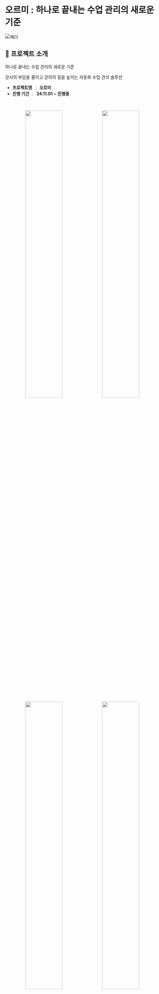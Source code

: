 # 오르미 : 하나로 끝내는 수업 관리의 새로운 기준

![헤더](https://github.com/user-attachments/assets/23f94a71-4056-452a-820f-f70542de8452)


## 📍 프로젝트 소개
  
  하나로 끝내는 수업 관리의 새로운 기준 
  
  강사의 부담을 줄이고 강의의 질을 높이는 자동화 수업 관리 솔루션

- **프로젝트명** &nbsp; :&nbsp;
  **오르미**
- **진행 기간** &nbsp;: &nbsp;
  **24.11.01 ~ 진행중**



<br/>

<p align="center">
  <img src="https://github.com/user-attachments/assets/d0737378-f6fb-4de2-aa8f-d4df360f1b76" width="49%">
  <img src="https://github.com/user-attachments/assets/2b740a93-a209-4fa2-8e16-2b53dbcc1aaf" width="49%">
</p>
<p align="center">
  <img src="https://github.com/user-attachments/assets/501ee543-0429-4b4d-8800-e6ba8a7adb96" width="49%">
  <img src="https://github.com/user-attachments/assets/91fc3c3e-62f7-477e-8f2c-1156803e078d" width="49%">
</p>
<p align="center">
  <img src="https://github.com/user-attachments/assets/483b5151-edd4-4bec-af38-1b3884925ed2" width="49%">
  <!--<img src="" width="45%">-->
</p>


## 기술 스택

**프레임워크 및 라이브러리**

<img src="https://img.shields.io/badge/Flutter-02569B?style=for-the-badge&logo=Flutter&logoColor=white"> <img src="https://img.shields.io/badge/SpringBoot-6DB33F?style=for-the-badge&logo=SpringBoot&logoColor=white"> <img src="https://img.shields.io/badge/React-61DAFB?style=for-the-badge&logo=React&logoColor=white">

**상태 관리**

<img src="https://img.shields.io/badge/getX-8A2BE2?style=for-the-badge&logo=getX&logoColor=white">

**데이터베이스, 인증**

  <img src="https://img.shields.io/badge/PostgreSQL-4169E1?style=for-the-badge&logo=PostgreSQL&logoColor=white"> <img src="https://img.shields.io/badge/Firebase Authentication-DD2C00?style=for-the-badge&logo=Firebase&logoColor=white"> <img src="https://img.shields.io/badge/jsonwebtokens-000000?style=for-the-badge&logo=jsonwebtokens&logoColor=white"> <img src="https://img.shields.io/badge/auth0-EB5424?style=for-the-badge&logo=auth0&logoColor=white"> 

**모니터링**

  <img src="https://img.shields.io/badge/Firebase Crashlytics-DD2C00?style=for-the-badge&logo=Firebase&logoColor=white"> <img src="https://img.shields.io/badge/Firebase Performance Monitoring-DD2C00?style=for-the-badge&logo=Firebase&logoColor=white"> <img src="https://img.shields.io/badge/Prometheus-E6522C?style=for-the-badge&logo=prometheus&logoColor=white"> <img src="https://img.shields.io/badge/Grafana-F46800?style=for-the-badge&logo=grafana&logoColor=white"> 

**협업, 설계**

<img src="https://img.shields.io/badge/Notion-000000?style=for-the-badge&logo=Notion&logoColor=white"> <img src="https://img.shields.io/badge/FIGMA-pink?style=for-the-badge&logo=FIGMA&logoColor=white"> <img src="https://img.shields.io/badge/github-181717?style=for-the-badge&logo=github&logoColor=white"> <img src="https://img.shields.io/badge/VSCODE-007ACC?style=for-the-badge&logo=visualstudiocode&logoColor=white"> <img src="https://img.shields.io/badge/intellij idea-000000?style=for-the-badge&logo=intellij idea&logoColor=white"> 

<br/>


## [✏️ 앱스토어(IOS) 바로가기]() 
## [✏️ 플레이스토어(android) 바로가기]()
## [✏️ 웹사이트 바로가기](https://ormee-mvp.web.app/)
